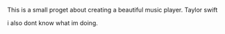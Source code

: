 This is a small proget about creating a beautiful music player. 
Taylor swift 
















































i also dont know what im doing.
